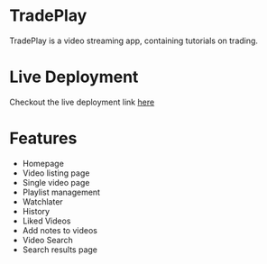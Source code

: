 # TradePlay
TradePlay is a video streaming app, containing tutorials on trading.

# Live Deployment
Checkout the live deployment link [here](https://trade-play.netlify.app/)

# Features
- Homepage
- Video listing page
- Single video page
- Playlist management
- Watchlater
- History
- Liked Videos
- Add notes to videos
- Video Search
- Search results page

